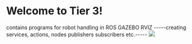 # Welcome to Tier 3!


contains programs for robot handling in ROS GAZEBO RVIZ
 -----creating services, actions, nodes publishers subscribers etc.-----
![](https://fbe-gitlab.hs-weingarten.de/mat-iki/amr-mat/raw/master/.img/tier3.png)


